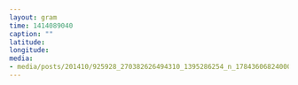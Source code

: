 ```yaml
---
layout: gram
time: 1414089040
caption: ""
latitude: 
longitude: 
media:
- media/posts/201410/925928_270382626494310_1395286254_n_17843606824000351.jpg
---
```

